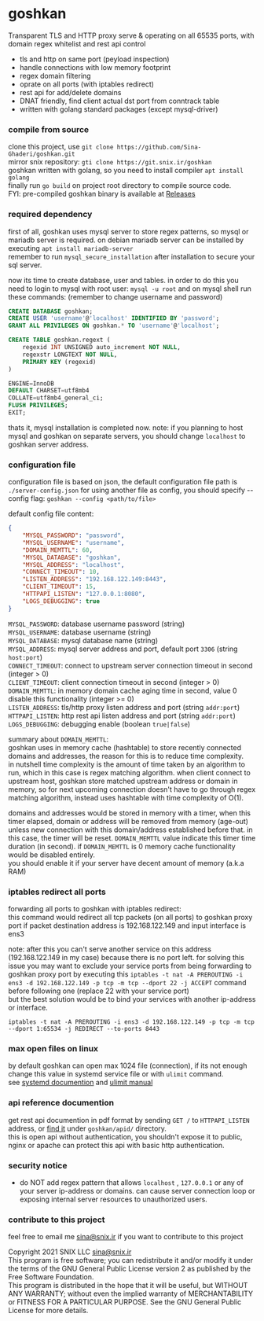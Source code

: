 # goshkan
Transparent TLS and HTTP proxy serve &amp; operating on all 65535 ports, with domain regex whitelist and rest api control

- tls and http on same port (peyload inspection)
- handle connections with low memory footprint
- regex domain filtering 
- oprate on all ports (with iptables redirect)
- rest api for add/delete domains
- DNAT friendly, find client actual dst port from conntrack table
- written with golang standard packages (except mysql-driver)

### compile from source
clone this project, use `git clone https://github.com/Sina-Ghaderi/goshkan.git`  
mirror snix repository: `gti clone https://git.snix.ir/goshkan`  
goshkan written with golang, so you need to install compiler `apt install golang`  
finally run `go build` on project root directory to compile source code.  
FYI: pre-compiled goshkan binary is available at [Releases](https://github.com/Sina-Ghaderi/goshkan/releases)

### required dependency
first of all, goshkan uses mysql server to store regex patterns, so mysql or mariadb server is 
required. on debian mariadb server can be installed by executing `apt install mariadb-server`  
remember to run `mysql_secure_installation` after installation to secure your sql server.  

now its time to create database, user and tables. in order to do this you need to login to mysql with root user: `mysql -u root`  and on mysql shell run these commands: (remember to change username and password)
```sql
CREATE DATABASE goshkan;
CREATE USER 'username'@'localhost' IDENTIFIED BY 'password';
GRANT ALL PRIVILEGES ON goshkan.* TO 'username'@'localhost';

CREATE TABLE goshkan.regext (
	regexid INT UNSIGNED auto_increment NOT NULL,
	regexstr LONGTEXT NOT NULL,
	PRIMARY KEY (regexid)
)

ENGINE=InnoDB
DEFAULT CHARSET=utf8mb4
COLLATE=utf8mb4_general_ci;
FLUSH PRIVILEGES;
EXIT;
```
thats it, mysql installation is completed now. note: if you planning to host mysql and goshkan on separate servers, you should change `localhost` to goshkan server address.

### configuration file
configuration file is based on json, the default configuration file path is `./server-config.json`
for using another file as config, you should specify --config flag: `goshkan --config <path/to/file>`

default config file content:  
```json
{
    "MYSQL_PASSWORD": "password",
    "MYSQL_USERNAME": "username",
    "DOMAIN_MEMTTL": 60,
    "MYSQL_DATABASE": "goshkan",
    "MYSQL_ADDRESS": "localhost",
    "CONNECT_TIMEOUT": 10,
    "LISTEN_ADDRESS": "192.168.122.149:8443",
    "CLIENT_TIMEOUT": 15,
    "HTTPAPI_LISTEN": "127.0.0.1:8080",
    "LOGS_DEBUGGING": true
}
```
`MYSQL_PASSWORD`: database username password (string)  
`MYSQL_USERNAME`: database username (string)  
`MYSQL_DATABASE`: mysql database name (string)  
`MYSQL_ADDRESS`:  mysql server address and port, default port `3306` (string `host:port`)  
`CONNECT_TIMEOUT`: connect to upstream server connection timeout in second (integer > 0)  
`CLIENT_TIMEOUT`: client connection timeout in second (integer > 0)  
`DOMAIN_MEMTTL`: in memory domain cache aging time in second, value 0 disable this 
functionality (integer >= 0)  
`LISTEN_ADDRESS`: tls/http proxy listen address and port (string `addr:port`)  
`HTTPAPI_LISTEN`: http rest api listen address and port (string `addr:port`)  
`LOGS_DEBUGGING`: debugging enable (boolean `true|false`)  


summary about  `DOMAIN_MEMTTL`:   
goshkan uses in memory cache (hashtable) to store recently connected domains and addresses, the reason for this is to reduce time complexity.  
in nutshell time complexity is the amount of time taken by an algorithm to run, which in this case is regex matching algorithm. when client connect to upstream host, goshkan store matched upstream address or domain in memory, so for next upcoming connection doesn't have to go through regex matching algorithm, instead uses hashtable with time complexity of O(1). 

domains and addresses would be stored in memory with a timer, when this timer elapsed, domain or address will be removed from memory (age-out)  unless new connection with this domain/address established before that. in this case, the timer will be reset. `DOMAIN_MEMTTL` value indicate this timer time duration (in second). if `DOMAIN_MEMTTL` is 0 memory cache functionality would be disabled entirely.  
you should enable it if your server have decent amount of memory (a.k.a RAM)

### iptables redirect all ports
forwarding all ports to goshkan with iptables redirect:  
this command would redirect all tcp packets (on all ports) to goshkan proxy port if packet destination address is 192.168.122.149 and input interface is ens3  

note: after this you can't serve another service on this address (192.168.122.149 in my case) because there is no port left. for solving this issue you may want to exclude your service ports from being forwarding to goshkan proxy port by executing this `iptables -t nat -A PREROUTING -i ens3 -d 192.168.122.149 -p tcp -m tcp --dport 22 -j ACCEPT` command before following one (replace 22 with your service port)  
but the best solution would be to bind your services with another ip-address or interface.

```
iptables -t nat -A PREROUTING -i ens3 -d 192.168.122.149 -p tcp -m tcp --dport 1:65534 -j REDIRECT --to-ports 8443
```

### max open files on linux
by default goshkan can open max 1024 file (connection), if its not enough change this value in systemd service file or with `ulimit` command.  
see [systemd documention](https://www.freedesktop.org/software/systemd/man/systemd.service.html) and [ulimit manual](https://linuxcommand.org/lc3_man_pages/ulimith.html)

### api reference documention

get rest api documention in pdf format by sending `GET /` to `HTTPAPI_LISTEN` address, or [find it](https://github.com/Sina-Ghaderi/goshkan/blob/main/apid/api.pdf) under `goshkan/apid/` directory.  
this is open api without authentication, you shouldn't expose it to public, nginx or apache can protect this api with basic http authentication.

### security notice
- do NOT add regex pattern that allows `localhost` , `127.0.0.1` or any of your server ip-address or domains. can cause server connection loop or exposing internal server resources to unauthorized users.

### contribute to this project
feel free to email me <sina@snix.ir> if you want to contribute to this project

Copyright 2021 SNIX LLC sina@snix.ir  
This program is free software; you can redistribute it and/or modify it under the terms of the GNU General Public License version 2 as published by the Free Software Foundation.  
This program is distributed in the hope that it will be useful, but WITHOUT ANY WARRANTY; without even the implied warranty of MERCHANTABILITY or FITNESS FOR A PARTICULAR PURPOSE. See the GNU General Public License for more details.

